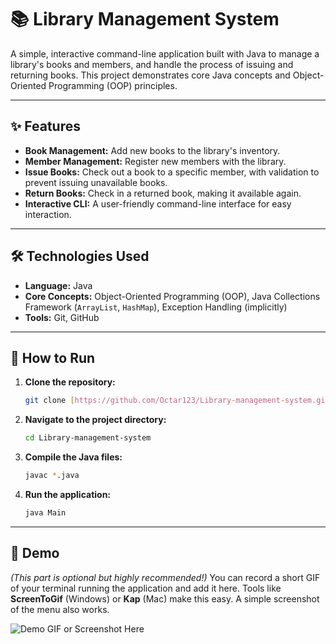 # 📚 Library Management System

A simple, interactive command-line application built with Java to manage a library's books and members, and handle the process of issuing and returning books. This project demonstrates core Java concepts and Object-Oriented Programming (OOP) principles.

---

## ✨ Features

* **Book Management:** Add new books to the library's inventory.
* **Member Management:** Register new members with the library.
* **Issue Books:** Check out a book to a specific member, with validation to prevent issuing unavailable books.
* **Return Books:** Check in a returned book, making it available again.
* **Interactive CLI:** A user-friendly command-line interface for easy interaction.

---

## 🛠️ Technologies Used

* **Language:** Java
* **Core Concepts:** Object-Oriented Programming (OOP), Java Collections Framework (`ArrayList`, `HashMap`), Exception Handling (implicitly)
* **Tools:** Git, GitHub

---

## 🚀 How to Run

1.  **Clone the repository:**
    ```bash
    git clone [https://github.com/Octar123/Library-management-system.git](https://github.com/Octar123/Library-management-system.git)
    ```
2.  **Navigate to the project directory:**
    ```bash
    cd Library-management-system
    ```
3.  **Compile the Java files:**
    ```bash
    javac *.java
    ```
4.  **Run the application:**
    ```bash
    java Main
    ```

---

## 📸 Demo

*(This part is optional but highly recommended!)*
You can record a short GIF of your terminal running the application and add it here. Tools like **ScreenToGif** (Windows) or **Kap** (Mac) make this easy. A simple screenshot of the menu also works.

![Demo GIF or Screenshot Here]()